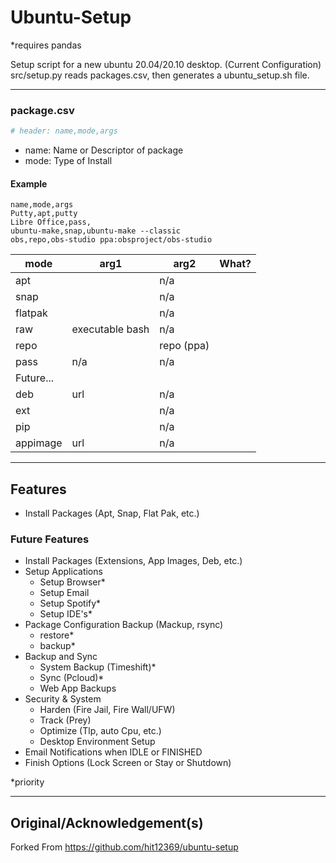
# Ubuntu-Setup

*requires pandas

Setup script for a new ubuntu 20.04/20.10 desktop. (Current Configuration) src/setup.py reads packages.csv, then generates a ubuntu_setup.sh file.

---
### package.csv

```python
# header: name,mode,args
```
- name: Name or Descriptor of package
- mode: Type of Install

#### Example

```csv
name,mode,args
Putty,apt,putty
Libre Office,pass,
ubuntu-make,snap,ubuntu-make --classic
obs,repo,obs-studio ppa:obsproject/obs-studio
```

|mode|arg1|arg2|What?|
|-|-|-|-|
|apt||n/a|
|snap||n/a|
|flatpak||n/a|
|raw|executable bash|n/a|
|repo||repo (ppa)|
|pass|n/a|n/a|
|Future...
|deb|url|n/a|
|ext||n/a|
|pip||n/a|
|appimage|url|n/a|

---

## Features
- Install Packages (Apt, Snap, Flat Pak, etc.)

### Future Features

- Install Packages (Extensions, App Images, Deb, etc.)
- Setup Applications
    - Setup Browser*
    - Setup Email
    - Setup Spotify*
    - Setup IDE's*
- Package Configuration Backup (Mackup, rsync)
    - restore*
    - backup*
- Backup and Sync
    - System Backup (Timeshift)*
    - Sync (Pcloud)*
    - Web App Backups
- Security & System
    - Harden (Fire Jail, Fire Wall/UFW)
    - Track (Prey)
    - Optimize (Tlp, auto Cpu, etc.)
    - Desktop Environment Setup
- Email Notifications when IDLE or FINISHED
- Finish Options (Lock Screen or Stay or Shutdown)

*priority

---

## Original/Acknowledgement(s)

Forked From https://github.com/hit12369/ubuntu-setup

